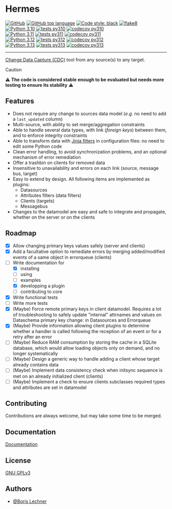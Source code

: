# Hermes

[![GitHub](https://img.shields.io/github/license/DSIN-INSA-Strasbourg/Hermes)](https://github.com/DSIN-INSA-Strasbourg/Hermes/blob/main/LICENSE)
[![GitHub top language](https://img.shields.io/github/languages/top/DSIN-INSA-Strasbourg/Hermes)](https://www.python.org/)
[![Code style: black](https://img.shields.io/badge/code%20style-black-000000.svg)](https://github.com/psf/black)
[![flake8](https://dsin-insa-strasbourg.github.io/Hermes/badges/flake8.svg)](https://dsin-insa-strasbourg.github.io/Hermes/flake8_report/)  
[![Python 3.10](https://img.shields.io/badge/python-3.10-blue)](https://www.python.org/downloads/release/python-3100/)
[![tests py310](https://dsin-insa-strasbourg.github.io/Hermes/badges/tests_py310.svg)](https://dsin-insa-strasbourg.github.io/Hermes/tests_reports/hermes_tests_py310.html)
[![codecov py310](https://dsin-insa-strasbourg.github.io/Hermes/badges/coverage_py310.svg)](https://dsin-insa-strasbourg.github.io/Hermes/coverage_report_py310/)  
[![Python 3.11](https://img.shields.io/badge/python-3.11-blue)](https://www.python.org/downloads/release/python-3110/)
[![tests py311](https://dsin-insa-strasbourg.github.io/Hermes/badges/tests_py311.svg)](https://dsin-insa-strasbourg.github.io/Hermes/tests_reports/hermes_tests_py311.html)
[![codecov py311](https://dsin-insa-strasbourg.github.io/Hermes/badges/coverage_py311.svg)](https://dsin-insa-strasbourg.github.io/Hermes/coverage_report_py311/)  
[![Python 3.12](https://img.shields.io/badge/python-3.12-blue)](https://www.python.org/downloads/release/python-3120/)
[![tests py312](https://dsin-insa-strasbourg.github.io/Hermes/badges/tests_py312.svg)](https://dsin-insa-strasbourg.github.io/Hermes/tests_reports/hermes_tests_py312.html)
[![codecov py312](https://dsin-insa-strasbourg.github.io/Hermes/badges/coverage_py312.svg)](https://dsin-insa-strasbourg.github.io/Hermes/coverage_report_py312/)  
[![Python 3.13](https://img.shields.io/badge/python-3.13-blue)](https://www.python.org/downloads/release/python-3130/)
[![tests py313](https://dsin-insa-strasbourg.github.io/Hermes/badges/tests_py313.svg)](https://dsin-insa-strasbourg.github.io/Hermes/tests_reports/hermes_tests_py313.html)
[![codecov py313](https://dsin-insa-strasbourg.github.io/Hermes/badges/coverage_py313.svg)](https://dsin-insa-strasbourg.github.io/Hermes/coverage_report_py313/)

---

[Change Data Capture (CDC)](https://medium.com/event-driven-utopia/a-gentle-introduction-to-event-driven-change-data-capture-683297625f9b) tool from any source(s) to any target.

> [!CAUTION]
> :warning: **The code is considered stable enough to be evaluated but needs more testing to ensure its stability** :warning:

## Features

- Does not require any change to sources data model (*e.g.* no need to add a `last_updated` column)
- Multi-source, with ability to set merge/aggregation constraints
- Able to handle several data types, with link (*foreign keys*) between them, and to enforce integrity constraints
- Able to transform data with [Jinja filters](https://jinja.palletsprojects.com/en/3.1.x/templates/#filters) in configuration files: no need to edit some Python code
- Clean error handling, to avoid synchronization problems, and an optional mechanism of error remediation
- Offer a trashbin on clients for removed data
- Insensitive to unavailability and errors on each link (source, message bus, target)
- Easy to extend by design. All following items are implemented as plugins:
  - Datasources
  - Attributes filters (data filters)
  - Clients (targets)
  - Messagebus
- Changes to the datamodel are easy and safe to integrate and propagate, whether on the server or on the clients

## Roadmap

- [x] Allow changing primary keys values safely (server and clients)
- [x] Add a facultative option to remediate errors by merging added/modified events of a same object in errorqueue (clients)
- [ ] Write documentation for
  - [x] installing
  - [ ] using
  - [ ] examples
  - [x] developping a plugin
  - [ ] contributing to core
- [x] Write functional tests
- [ ] Write more tests
- [x] (Maybe) Force remote primary keys in client datamodel. Requires a lot of troubleshooting to safely update "internal" attrnames and values on Dataschema primary key change: in Datasources and Errorqueue
- [x] (Maybe) Provide information allowing client plugins to determine whether a handler is called following the reception of an event or for a retry after an error
- [ ] (Maybe) Reduce RAM consumption by storing the cache in a SQLite database, which would allow loading objects only on demand, and no longer systematically
- [ ] (Maybe) Design a generic way to handle adding a client whose target already contains data
- [ ] (Maybe) Implement data consistency check when initsync sequence is met on an already initialized client (clients)
- [ ] (Maybe) Implement a check to ensure clients subclasses required types and attributes are set in datamodel

## Contributing

Contributions are always welcome, but may take some time to be merged.

## Documentation

[Documentation](https://hermes.insa-strasbourg.fr/)

## License

[GNU GPLv3](https://choosealicense.com/licenses/gpl-3.0/)

## Authors

- [@Boris Lechner](https://github.com/orgs/DSIN-INSA-Strasbourg/people/Boris-INSA)
